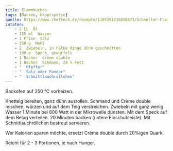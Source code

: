 ```yaml
---
title: Flammkuchen
tags: [Backen, Hauptspeise]
quelle: https://www.chefkoch.de/rezepte/1107291216818673/Schneller-Flammkuchen.html
zutaten:
    - 2 EL  Öl
    - 125 ml  Wasser
    - 1 Prise  Salz
    - 250 g  Mehl
    - 2  Zwiebeln, in halbe Ringe dünn geschnitten
    - 100 g  Speck, gewürfelt
    - 1 Becher  Crème double
    - 1 Becher  Schmand, 24 % Fett
    - "  Pfeffer"
    - "  Salz oder Fondor"
    - "  Schnittlauchröllchen"
---
```


Backofen auf 250 °C vorheizen.

Knetteig bereiten, ganz dünn ausrollen. 
Schmand und Crème double mischen, würzen und auf dem Teig verstreichen. 
Zwiebeln mit ganz wenig Wasser 1 Minute bei 600 Watt in der Mikrowelle dünsten. Mit dem Speck auf dem Belag verteilen. 20 Minuten backen (untere Einschubleiste). Mit Schnittlauchröllchen bestreut servieren.

Wer Kalorien sparen möchte, ersetzt Crème double durch 20%igen Quark.

Reicht für 2 - 3 Portionen, je nach Hunger.